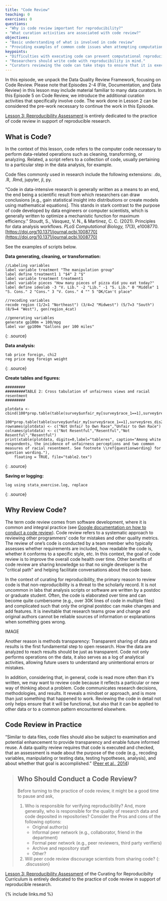 ```yaml
---
title: "Code Review"
teaching: 0
exercises: 0
questions:
- "Why is code review important for reproducibility?"
- "What curation activities are associated with code review?"
objectives:
- "Basic understanding of what is involved in code review"
- "Providing examples of common code issues when attempting computational reproducibility"
keypoints:
- "Difficulties with executing code can prevent computational reproducibility." 
- "Researchers should write code with reproducibility in mind."
- "Curators reviewing the code can take steps to ensure that it is executable and documented to facilitate reproducibility."
---
```


In this episode, we unpack the Data Quality Review Framework, focusing on Code Review. Please note that Episodes 2-4 (File, Documentation, and Data Review) in this lesson may include material familiar to many data curators. In this Episode 5 on Code Review, we introduce the additional curation activities that specifically involve code.  The work done in Lesson 2 can be considered the pre-work necessary to continue the work in this Episode. 

[Lesson 3: Reproducibility Assessment]() is entirely dedicated to the practice of code review in support of reproducible research.    

## What is Code?

In the context of this lesson, code refers to the computer code necessary to perform data-related operations such as cleaning, transforming, or analyzing. Related, a script refers to a collection of code, usually pertaining to a particular step in the data analysis,  for example. 

Code files commonly used in research include the following extensions: .do, .R, .Rmd, jupyter, jl, py.

“Code in data-intensive research is generally written as a means to an end, the end being a scientific result from which researchers can draw conclusions [e.g., gain statistical insight into distributions or create models using mathematical equations]. This stands in stark contrast to the purpose of code developed by data engineers or computer scientists, which is generally written to optimize a mechanistic function for maximum efficiency.” 
Stoudt, S., Vásquez, V. N., & Martinez, C. C. (2021). Principles for data analysis workflows. *PLoS Computational Biology, 17*(3), e1008770. [https://doi.org/10.1371/journal.pcbi.1008770](https://doi.org/10.1371/journal.pcbi.1008770)

See the examples of scripts below.

**Data generating, cleaning, or transformation:**
~~~
//Labeling variables
label variable treatment "The manipulation group"
label define treatment1 1 "$4" 2 "$"
label variable treatment treatment1
label variable pieces "How many pieces of pizza did you eat today?"
label define ideolab -3 "V. Lib." -2 "Lib." -1 "S. Lib." 0 "Middle" 1 "S. Cons." 2 "Cons." 3 "V. Cons." 4 "" 5 "DK/Can't place"
 
//recoding variables
recode region (1/2=1 "Northeast") (3/4=2 "Midwest") (5/7=3 "South") (8/9=4 "West"), gen(region_4cat)
 
//generating variables
generate gp100m = 100/mpg
label var gp100m "Gallons per 100 miles"
~~~
{: .source}

**Data analysis:**
~~~
tab price foreign, chi2
reg price mpg foreign weight
~~~
{: .source}

**Create tables and figures:**
~~~
#########
#########TABLE 2: Cross tabulation of unfairness views and racial resentment
#########
 
plotdata <- cbind(100*prop.table(table(survey$unfair_my[survey$race_1==1],survey$res_fav2[survey$race_1==1])),
              	100*prop.table(table(survey$unfair_my[survey$race_1==1],survey$res_dis2[survey$race_1==1])))
rownames(plotdata) <- c("Not Unfair to Own Race","Unfair to Own Race")
colnames(plotdata) <- c("Not Resentful","Resentful","Not Resentful","Resentful")
print(xtable(plotdata, digits=0,label="tableres", caption="Among white respondents, the incidence of unfairness perceptions and two common measures of racial resentment. See footnote \\ref{questionwording} for question wording."),
  	floating = TRUE, file="table2.tex")
~~~
{: .source}

**Saving or logging:**
~~~
log using stata_exercise.log, replace
~~~
{: .source}

## Why Review Code?

The term code review comes from software development, where it is common and integral practice (see [Google documentation on how to conduct a code review](https://google.github.io/eng-practices/review/reviewer/looking-for.html)). Code review refers to a systematic approach to reviewing other programmers' code for mistakes and other quality metrics. The review of one’s code is conducted by a team member who typically assesses whether requirements are included, how readable the code is, whether it conforms to a specific style, etc. In this context, the goal of code review is to improve the overall code health over time. Other benefits of code review are sharing knowledge so that no single developer is the "critical path" and helping facilitate conversations about the code base.

In the context of curating for reproducibility, the primary reason to review code is that non-reproducibility is a threat to the scholarly record. It is not uncommon in labs that analysis scripts or software are written by a postdoc or graduate student. Often, the code is elaborated over time and can become quite cumbersome (e.g., over 30K lines of code in multiple files) and complicated such that only the original postdoc can make changes and add features. It is inevitable that research teams grow and change and original authors cannot be reliable sources of information or explanations when something goes wrong.

IMAGE

Another reason is methods transparency: Transparent sharing of data and results is the first fundamental step to open research. How the data are analyzed to reach results should be just as transparent. Code not only performs operations on the data, it also serves as a log of analytical activities, allowing future users to understand any unintentional errors or mistakes.

In addition, considering that, in general, code is read more often than it's written, we may want to review code because it reflects a particular or new way of thinking about a problem. Code communicates research decisions, methodologies, and results. It reveals a mindset or approach, and is more than just something that happened to work. Reviewing the code in detail not only helps ensure that it will be functional, but also that it can be applied to other data or to a common pattern encountered elsewhere.

## Code Review in Practice

“Similar to data files, code files should also be subject to examination and potential enhancement to provide transparency and enable future informed reuse. A data quality review requires that code is executed and checked, that an assessment is made about the purpose of the code (e.g., recoding variables, manipulating or testing data, testing hypotheses, analysis), and about whether that goal is accomplished.” ([Peer et al., 2014](https://doi.org/10.2218/ijdc.v9i1.317))

> ## Who Should Conduct a Code Review?
>
> Before turning to the practice of code review, it might be a good time to pause and ask, 
>
> 1. Who is responsible for verifying reproducibility? And, more generally, who is responsible for the quality of research data and code deposited in repositories?
> Consider the Pros and cons of the following options:
>    - Original author(s)
>    - Informal peer network (e.g., collaborator, friend in the department)
>    - Formal peer network (e.g., peer reviewers, third party verifiers)
>    - Archive and repository staff
>    - Other?
> 2. Will peer code review discourage scientists from sharing code?
{: .discussion}

[Lesson 3: Reproducibility Assessment]() of the Curating for Reproducibilty Curriculum is entirely dedicated to the practice of code review in support of reproducible research.

{% include links.md %}